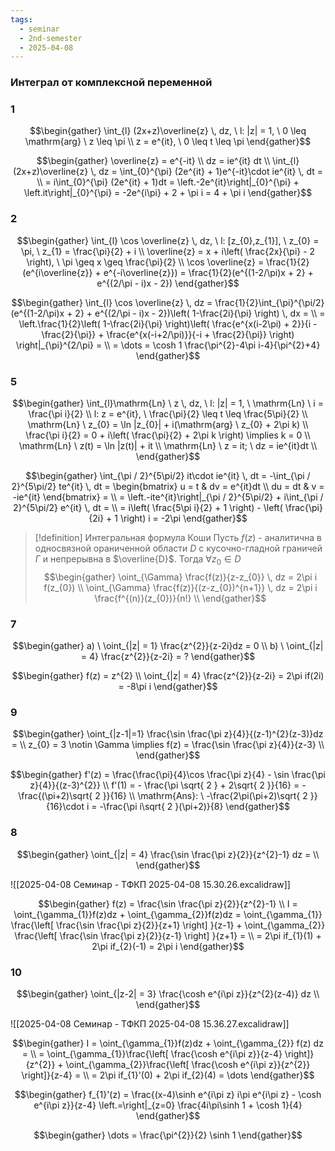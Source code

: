 ```yaml
---
tags:
  - seminar
  - 2nd-semester
  - 2025-04-08
---
```


### Интеграл от комплексной переменной

### 1

$$\begin{gather}
\int_{l} (2x+z)\overline{z} \, dz, \ l: |z| = 1, \ 0 \leq \mathrm{arg} \ z \leq \pi \\
z = e^{it}, \ 0 \leq t \leq \pi
\end{gather}$$

$$\begin{gather}
\overline{z} = e^{-it} \\
dz = ie^{it} dt \\
\int_{l} (2x+z)\overline{z} \, dz = \int_{0}^{\pi} (2e^{it} + 1)e^{-it}\cdot ie^{it} \, dt = \\
= i\int_{0}^{\pi} (2e^{it} + 1)dt =  \left.-2e^{it}\right|_{0}^{\pi} + \left.it\right|_{0}^{\pi} = -2e^{i\pi} + 2 + \pi i = 4 + \pi i
\end{gather}$$

### 2

$$\begin{gather}
\int_{l} \cos \overline{z} \, dz, \ l: [z_{0},z_{1}], \ z_{0} = \pi, \ z_{1} = \frac{\pi}{2} + i \\
\overline{z} = x + i\left( \frac{2x}{\pi} - 2 \right), \ \pi \geq x \geq \frac{\pi}{2} \\
\cos \overline{z} = \frac{1}{2}(e^{i\overline{z}} + e^{-i\overline{z}}) = \frac{1}{2}(e^{(1-2/\pi)x + 2} + e^{(2/\pi - i)x - 2})
\end{gather}$$

$$\begin{gather}
\int_{l} \cos \overline{z} \, dz = \frac{1}{2}\int_{\pi}^{\pi/2} (e^{(1-2/\pi)x + 2} + e^{(2/\pi - i)x - 2})\left( 1-\frac{2i}{\pi} \right) \, dx = \\
= \left.\frac{1}{2}\left( 1-\frac{2i}{\pi} \right)\left( \frac{e^{x(i-2\pi) + 2}}{i - \frac{2}{\pi}} + \frac{e^{x(-i+2/\pi)}}{-i + \frac{2}{\pi}} \right) \right|_{\pi}^{2/\pi} = \\
= \dots = \cosh 1 \frac{\pi^{2}-4\pi i-4}{\pi^{2}+4}
\end{gather}$$

### 5

$$\begin{gather}
\int_{l}\mathrm{Ln} \ z \, dz, \ l: |z| = 1, \ \mathrm{Ln} \ i = \frac{\pi i}{2} \\
l: z = e^{it}, \ \frac{\pi}{2} \leq t \leq \frac{5\pi}{2} \\
\mathrm{Ln} \ z_{0} = \ln |z_{0}| + i(\mathrm{arg} \ z_{0} + 2\pi k) \\
\frac{\pi i}{2} = 0 + i\left( \frac{\pi}{2} + 2\pi k \right) \implies k = 0 \\
\mathrm{Ln} \ z(t) = \ln |z(t)| + it \\
\mathrm{Ln} \ z = it; \ dz = ie^{it}dt \\
\end{gather}$$

$$\begin{gather}
\int_{\pi / 2}^{5\pi/2} it\cdot ie^{it} \, dt = -\int_{\pi / 2}^{5\pi/2} te^{it} \, dt = \begin{bmatrix}
u = t & dv = e^{it}dt \\
du = dt & v = -ie^{it}
\end{bmatrix} = \\
= \left.-ite^{it}\right|_{\pi / 2}^{5\pi/2} + i\int_{\pi / 2}^{5\pi/2} e^{it} \, dt = \\
= i\left( \frac{5\pi i}{2} + 1 \right) - \left( \frac{\pi}{2i} + 1 \right) i = -2\pi
\end{gather}$$

> [!definition] Интегральная формула Коши
> Пусть $f(z)$ - аналитична в односвязной ораниченной области $D$ с кусочно-гладной граничей $\Gamma$ и непрерывна в $\overline{D}$.
> Тогда $\forall z_{0} \in D$
> $$\begin{gather}
\oint_{\Gamma} \frac{f(z)}{z-z_{0}} \, dz = 2\pi i f(z_{0}) \\
\oint_{\Gamma} \frac{f(z)}{(z-z_{0})^{n+1}} \, dz = 2\pi i \frac{f^{(n)}(z_{0})}{n!} \\
\end{gather}$$

### 7

$$\begin{gather}
a) \ \oint_{|z| = 1} \frac{z^{2}}{z-2i}dz = 0 \\
b) \ \oint_{|z| = 4} \frac{z^{2}}{z-2i} = ?
\end{gather}$$

$$\begin{gather}
f(z) = z^{2} \\
\oint_{|z| = 4} \frac{z^{2}}{z-2i} = 2\pi if(2i) = -8\pi i
\end{gather}$$

### 9

$$\begin{gather}
\oint_{|z-1|=1} \frac{\sin \frac{\pi z}{4}}{(z-1)^{2}(z-3)}dz =  \\
z_{0} = 3 \notin \Gamma \implies f(z) = \frac{\sin \frac{\pi z}{4}}{z-3} \\
\end{gather}$$

$$\begin{gather}
f'(z) = \frac{\frac{\pi}{4}\cos \frac{\pi z}{4} - \sin \frac{\pi z}{4}}{(z-3)^{2}} \\
f'(1) = - \frac{\pi \sqrt{ 2 } + 2\sqrt{ 2 }}{16} = -\frac{(\pi+2)\sqrt{ 2 }}{16} \\
\mathrm{Ans}: \ -\frac{2\pi(\pi+2)\sqrt{ 2 }}{16}\cdot i = -\frac{\pi i\sqrt{ 2 }(\pi+2)}{8}
\end{gather}$$

### 8

$$\begin{gather}
\oint_{|z| = 4} \frac{\sin \frac{\pi z}{2}}{z^{2}-1} dz =  \\
\end{gather}$$

![[2025-04-08 Семинар - ТФКП 2025-04-08 15.30.26.excalidraw]]

$$\begin{gather}
f(z) = \frac{\sin \frac{\pi z}{2}}{z^{2}-1} \\
I = \oint_{\gamma_{1}}f(z)dz + \oint_{\gamma_{2}}f(z)dz = \oint_{\gamma_{1}} \frac{\left[ \frac{\sin \frac{\pi z}{2}}{z+1} \right] }{z-1} + \oint_{\gamma_{2}} \frac{\left[ \frac{\sin \frac{\pi z}{2}}{z-1} \right] }{z+1} = \\
= 2\pi if_{1}(1) + 2\pi if_{2}(-1) = 2\pi i
\end{gather}$$

### 10

$$\begin{gather}
\oint_{|z-2| = 3} \frac{\cosh e^{i\pi z}}{z^{2}(z-4)} dz \\
\end{gather}$$

![[2025-04-08 Семинар - ТФКП 2025-04-08 15.36.27.excalidraw]]

$$\begin{gather}
I = \oint_{\gamma_{1}}f(z)dz + \oint_{\gamma_{2}} f(z) dz = \\
= \oint_{\gamma_{1}}\frac{\left[ \frac{\cosh e^{i\pi z}}{z-4} \right]}{z^{2}} + \oint_{\gamma_{2}}\frac{\left[ \frac{\cosh e^{i\pi z}}{z^{2}} \right]}{z-4} = \\
= 2\pi if_{1}'(0) + 2\pi if_{2}(4) = \dots
\end{gather}$$

$$\begin{gather}
f_{1}'(z) = \frac{(x-4)\sinh e^{i\pi z} i\pi e^{i\pi z} - \cosh e^{i\pi z}}{z-4} \left.=\right|_{z=0} \frac{4i\pi\sinh 1 + \cosh 1}{4}
\end{gather}$$

$$\begin{gather}
\dots = \frac{\pi^{2}}{2} \sinh 1 
\end{gather}$$